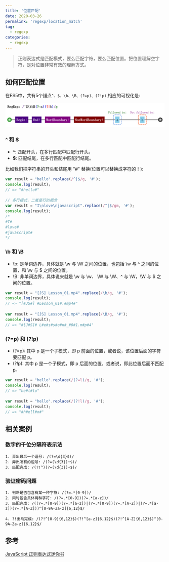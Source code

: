 ```yaml
---
title: '位置匹配'
date: 2020-03-26
permalink: 'regexp/location_match'
tag:
  - regexp
categories:
  - regexp
---
```


> 正则表达式是匹配模式，要么匹配字符，要么匹配位置。把位置理解空字符，是对位置非常有效的理解方式。

## 如何匹配位置

在ES5中，共有5个锚点`^、$、\b、\B、(?=p)、(?!p)`,相应的可视化是:

![位置可视化](./images/position-1.jpg)

### ^ 和 $

- **^**: 匹配开头，在多行匹配中匹配行开头。
- **$**: 匹配结尾，在多行匹配中匹配行结尾。

比如我们把字符串的开头和结尾用 "#" 替换(位置可以替换成字符的！):

```js
var result = "hello".replace(/^|$/g, '#');
console.log(result);
// => "#hello#"

// 多行模式，二者是行的概念
var result = "I\nlove\njavascript".replace(/^|$/gm, '#');
console.log(result);
/*
#I#
#love#
#javascript#
*/
```

### \b 和 \B

- \b: 是单词边界，具体就是 \w 与 \W 之间的位置，也包括 \w 与 ^ 之间的位置，和 \w 与 $ 之间的位置。
- \B: 非单词边界，具体说来就是 \w 与 \w、 \W 与 \W、^ 与 \W，\W 与 $ 之间的位置。

```js
var result = "[JS] Lesson_01.mp4".replace(/\b/g, '#');
console.log(result);
// => "[#JS#] #Lesson_01#.#mp4#"

var result = "[JS] Lesson_01.mp4".replace(/\B/g, '#');
console.log(result);
// => "#[J#S]# L#e#s#s#o#n#_#0#1.m#p#4"
```

### (?=p) 和 (?!p)

- (?=p): 其中 p 是一个子模式，即 p 前面的位置，或者说，该位置后面的字符要匹配 p。
- (?!p): 其中 p 是一个子模式，即 p 后面的位置，或者说，即此位置后面不匹配 p。

```js
var result = "hello".replace(/(?=l)/g, '#');
console.log(result);
// => "he#l#lo"

var result = "hello".replace(/(?!l)/g, '#');
console.log(result);
// => "#h#ell#o#"
```

## 相关案例

### 数字的千位分隔符表示法

```
1. 弄出最后一个逗号: /(?=\d{3}$)/
2. 弄出所有的逗号: /(?=(\d{3})+$)/
3. 匹配完成: /(?!^)(?=(\d{3})+$)/
```

### 验证密码问题

```
1. 判断是否包含有某一种字符: /(?=.*[0-9])/
2. 同时包含具体两种字符: /(?=.*[0-9])(?=.*[a-z])/
3. 匹配完成: /((?=.*[0-9])(?=.*[a-z])|(?=.*[0-9])(?=.*[A-Z])|(?=.*[a-z])(?=.*[A-Z]))^[0-9A-Za-z]{6,12}$/

4. ?!出马完成: /(?!^[0-9]{6,12}$)(?!^[a-z]{6,12}$)(?!^[A-Z]{6,12}$)^[0-9A-Za-z]{6,12}$/
```

## 参考

[JavaScript 正则表达式迷你书](https://github.com/qdlaoyao/js-regex-mini-book)
